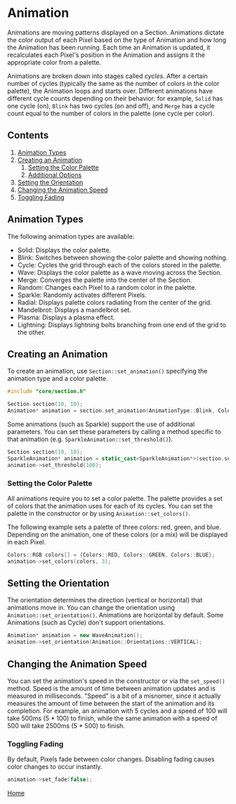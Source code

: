 # Animation
Animations are moving patterns displayed on a Section. Animations dictate the color output of each Pixel based on the type of Animation and how long the Animation has been running. Each time an Animation is updated, it recalculates each Pixel's position in the Animation and assigns it the appropriate color from a palette.

Animations are broken down into stages called _cycles_. After a certain number of cycles (typically the same as the number of colors in the color palette), the Animation loops and starts over. Different animations have different cycle counts depending on their behavior: for example, `Solid` has one cycle (on), `Blink` has two cycles (on and off), and `Merge` has a cycle count equal to the number of colors in the palette (one cycle per color).

## Contents
1. [Animation Types](#animation-types)
2. [Creating an Animation](#creating-an-animation)
	1. [Setting the Color Palette](#setting-the-color-palette)
	2. [Additional Options](#additional-options)
3. [Setting the Orientation](#setting-the-orientation)
4. [Changing the Animation Speed](#changing-the-animation-speed)
5. [Toggling Fading](#toggling-fading)

## Animation Types
The following animation types are available:
* Solid: Displays the color palette.
* Blink: Switches between showing the color palette and showing nothing.
* Cycle: Cycles the grid through each of the colors stored in the palette.
* Wave: Displays the color palette as a wave moving across the Section.
* Merge: Converges the palette into the center of the Section.
* Random: Changes each Pixel to a random color in the palette.
* Sparkle: Randomly activates different Pixels.
* Radial: Displays palette colors radiating from the center of the grid.
* Mandelbrot: Displays a mandelbrot set.
* Plasma: Displays a plasma effect.
* Lightning: Displays lightning bolts branching from one end of the grid to the other.

## Creating an Animation
To create an animation, use `Section::set_animation()` specifying the animation type and a color palette.

```c++
#include "core/section.h"

Section section(10, 10);
Animation* animation = section.set_animation(AnimationType::Blink, Colors::COLORWHEEL, 12);
``` 

Some animations (such as Sparkle) support the use of additional parameters. You can set these parameters by calling a method specific to that animation (e.g. `SparkleAnimation::set_threshold()`).

```c++
Section section(10, 10);
SparkleAnimation* animation = static_cast<SparkleAnimation*>(section.set_animation(AnimationType::Sparkle, ColorPreset::COLORWHEEL, 12));
animation->set_threshold(100);
``` 

### Setting the Color Palette
All animations require you to set a color palette. The palette provides a set of colors that the animation uses for each of its cycles. You can set the palette in the constructor or by using `Animation::set_colors()`.

The following example sets a palette of three colors: red, green, and blue. Depending on the animation, one of these colors (or a mix) will be displayed in each Pixel.
```c++
Colors::RGB colors[] = {Colors::RED, Colors::GREEN, Colors::BLUE};
animation->set_colors(colors, 3);
```

## Setting the Orientation
The orientation determines the direction (vertical or horizontal) that animations move in. You can change the orientation using `Animation::set_orientation()`. Animations are horizontal by default. Some Animations (such as Cycle) don't support orientations.

```c++
Animation* animation = new WaveAnimation();
animation->set_orientation(Animation::Orientations::VERTICAL);
```

## Changing the Animation Speed
You can set the animation's speed in the constructor or via the `set_speed()` method. Speed is the amount of time between animation updates and is measured in milliseconds. "Speed" is a bit of a misnomer, since it actually measures the amount of time between the start of the animation and its completion. For example, an animation with 5 cycles and a speed of 100 will take 500ms (5 * 100) to finish, while the same animation with a speed of 500 will take 2500ms (5 * 500) to finish.

### Toggling Fading
By default, Pixels fade between color changes. Disabling fading causes color changes to occur instantly.
```c++
animation->set_fade(false);
```

[Home](README.md)
